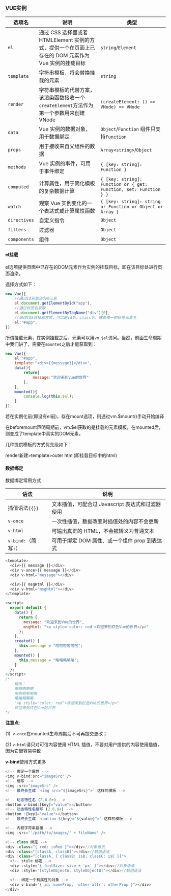 ### VUE实例

| 选项名       | 说明                                                         | 类型                                                         |
| ------------ | ------------------------------------------------------------ | ------------------------------------------------------------ |
| `el`         | 通过 CSS 选择器或者 HTMLElement 实例的方式，提供一个在页面上已存在的 DOM 元素作为 Vue 实例的挂载目标 | `string`/`Element`                                           |
| `template`   | 字符串模板，将会替换挂载的元素                               | `string`                                                     |
| `render`     | 字符串模板的代替方案，该渲染函数接收一个`createElement`方法作为第一个参数用来创建 VNode | `(createElement: () => VNode) => VNode`                      |
| `data`       | Vue 实例的数据对象，用于数据绑定                             | `Object`/`Function` 组件只支持`Function`                     |
| `props`      | 用于接收来自父组件的数据                                     | `Array<string>`/`Object`                                     |
| `methods`    | Vue 实例的事件，可用于事件绑定                               | `{ [key: string]: Function }`                                |
| `computed`   | 计算属性，用于简化模板的复杂数据计算                         | `{ [key: string]: Function or { get: Function, set: Function } }` |
| `watch`      | 观察 Vue 实例变化的一个表达式或计算属性函数                  | `{ [key: string]: string or Function or Object or Array }`   |
| `directives` | 自定义指令                                                   | `Object`                                                     |
| `filters`    | 过滤器                                                       | `Object`                                                     |
| `components` | 组件                                                         | `Object`                                                     |

#### el挂载

el选项提供页面中已存在的DOM元素作为实例的挂载目标，即在该目标处进行页面渲染。

选择方式如下：

```js
new Vue({
    //通过id获取该dom元素
    el:document.getElementById("app"),
    //通过标签名获取
    el:document.getElementByTagName("div")[0],
    //通过CSS选择器方式，可以是id名，class名，或者唯一的标签元素名
    el:"#app",
})
```

所谓挂载元素，在实例挂载之后，元素可以用`vm.$el`访问。当然，前面生命周期中我们讲了，需要在`mounted`之后才能获取到：

```js
new Vue({
    el:"#app",
    template:"<div>{{message}}</div>",
    data(){
        return{
            message:"欢迎来到Vue的世界"
        };
    },
    mounted(){
        console.log(this.$el);
    }
});
```

若在实例化前(即没有el前)，存在mount选项，则通过vm.$mount()手动开始编译

在beforemount声明周期前，vm.$el获取的是挂载的元素模板，在mounted后，则变成了template中真实的DOM元素。

几种提供模板的方式优先级如下：

render新建>template>outer html(即挂载目标中的html)



#### 数据绑定

数据绑定常用方式

| 语法                 | 说明                                             |
| -------------------- | ------------------------------------------------ |
| 插值语法`{{}}`       | 文本插值，可配合过 Javascript 表达式和过滤器使用 |
| `v-once`             | 一次性插值，数据改变时插值处的内容不会更新       |
| `v-html`             | 可输出真正的 HTML，不会被转义为普通文本          |
| `v-bind:`（简写`:`） | 可用于绑定 DOM 属性、或一个组件 prop 到表达式    |

```js
<template>
  <div>{{ message }}</div>
  <div v-once>{{ message }}</div>
  <div v-html="message"></div>

  <div>{{ msgHtml }}</div>
  <div v-html="msgHtml"></div>
</template>

<script>
  export default {
    data() {
      return {
        message: "欢迎来到Vue的世界",
        msgHtml: "<p style='color: red'>欢迎来到红色Vue的世界</p>"
      };
    },
    created() {
      this.message = "啦啦啦啦啦啦";
    },
    mounted() {
      this.message = "略略略略略";
    }
  };
</script>
/*
    输出：
    略略略略略
    啦啦啦啦啦啦
    略略略略略
    "<p style='color: red'>欢迎来到红色Vue的世界</p>"
    欢迎来到红色Vue的世界
*/
```

**注意点**:

(1)` v-once`在mounted生命周期后不可再提交更改；

(2) `v-html`请只对可信内容使用 HTML 插值，不要对用户提供的内容使用插值，因为它很容易导致

**v-bind**使用方式更多

```js
<!-- 绑定一个属性 -->
<img v-bind:src="imageSrc" />
<!-- 缩写 -->
<img :src="imageSrc" />
<!-- 最终会生成 `<img src="${imageSrc}">` 这样的模板 -->

<!-- 动态特性名 (2.6.0+) -->
<button v-bind:[key]="value"></button>
<!-- 动态特性名缩写 (2.6.0+) -->
<button :[key]="value"></button>
<!-- 最终会生成 `<button ${key}="${value}">` 这样的模板 -->

<!-- 内联字符串拼接 -->
<img :src="'/path/to/images/' + fileName" />

<!-- class 绑定 -->
<div :class="{ red: isRed }"></div>//对象语法
<div :class="[classA, classB]"></div>//数组语法
<div :class="[classA, { classB: isB, classC: isC }]">
  <!-- style 绑定 -->
  <div :style="{ fontSize: size + 'px' }"></div>//对象语法
  <div :style="[styleObjectA, styleObjectB]"></div>//数组语法

  <!-- 绑定一个有属性的对象 -->
  <div v-bind="{ id: someProp, 'other-attr': otherProp }"></div>
</div>
```

